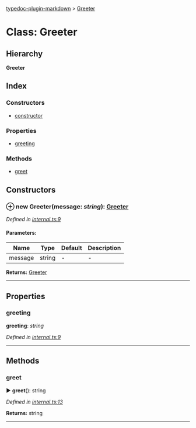 [typedoc-plugin-markdown](../index.md) > [Greeter](../classes/greeter.md)



# Class: Greeter

## Hierarchy

**Greeter**




## Index

### Constructors

* [constructor](greeter.md#constructor)


### Properties

* [greeting](greeter.md#greeting)


### Methods

* [greet](greeter.md#greet)



## Constructors
<a id="constructor"></a>


### ⊕ **new Greeter**(message: *string*): [Greeter](greeter.md)


*Defined in [internal.ts:9](https://github.com/tgreyuk/typedoc-plugin-markdown/blob/master/tests/src/internal.ts#L9)*


#### Parameters:

| Name  | Type                | Default | Description  |
| ------ | ------------------- | ------------ | ------------ |
| message  | string | - | - |





**Returns:** [Greeter](greeter.md)

---


## Properties
<a id="greeting"></a>

###  greeting

**greeting**:  *string* 

*Defined in [internal.ts:9](https://github.com/tgreyuk/typedoc-plugin-markdown/blob/master/tests/src/internal.ts#L9)*





___


## Methods
<a id="greet"></a>

###  greet

► **greet**(): string



*Defined in [internal.ts:13](https://github.com/tgreyuk/typedoc-plugin-markdown/blob/master/tests/src/internal.ts#L13)*




**Returns:** string





___


